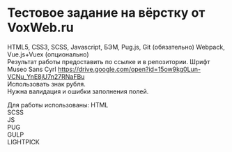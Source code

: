 # Тестовое задание на вёрстку от VoxWeb.ru  
HTML5, CSS3, SCSS, Javascript, БЭМ, Pug.js, Git (обязательно) 
Webpack, Vue.js+Vuex (опционально)  
Результат работы предоставить по ссылке и в репозитории. 
Шрифт Museo Sans Cyrl https://drive.google.com/open?id=15ow9kg0Lun-VCNu_YnE8jU7n27RNaFBu  
Использовать знак рубля.  
Нужна валидация и ошибки заполнения полей.  

Для работы использованы:
HTML  
SCSS  
JS  
PUG  
GULP  
LIGHTPICK
